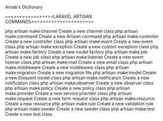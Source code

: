 Arnab's Dictionary

=================LARAVEL ARTISAN COMMANDS======================

php artisan make:channel         Create a new channel class
php artisan make:command         Create a new Artisan command
php artisan make:controller      Create a new controller class
php artisan make:event           Create a new event class
php artisan make:exception       Create a new custom exception class
php artisan make:factory         Create a new model factory
php artisan make:job             Create a new job class
php artisan make:listener        Create a new event listener class
php artisan make:mail            Create a new email class
php artisan make:middleware      Create a new middleware class
php artisan make:migration       Create a new migration file
php artisan make:model           Create a new Eloquent model class
php artisan make:notification    Create a new notification class
php artisan make:observer        Create a new observer class
php artisan make:policy          Create a new policy class
php artisan make:provider        Create a new service provider class
php artisan make:request         Create a new form request class
php artisan make:resource        Create a new resource
php artisan make:rule            Create a new validation rule
php artisan make:seeder          Create a new seeder class
php artisan make:test            Create a new test class
